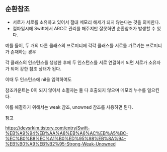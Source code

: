## 순환참조

- 서로가 서로를 소유하고 있어서 절대 메모리 해제가 되지 않는다는 것을 의미한다. 
- 컴파일시에 Swift에서 ARC로 관리를 해주지만 잘못하면 순환참조가 발생할 수 있다. 



예를 들어, 두 개의 다른 클래스의 프로퍼티에 각각 클래스를 서로를 가르키는 프로퍼티가 존재하는 경우

각 클래스의 인스턴스를 생성한 후에 두 인스턴스를 서로 연걸하게 되면 서로가 소유자가 되어 강한 참조 상태가 된다. 

이때 두 인스턴스에 nil을 입력하여도 

참조카운트는 0이 되지 않아서 소멸자는 둘 다 호출되지 않으며 메모리 누수를 일으킨다. 



이를 해결하기 위해서는 weak 참조, unowned 참조를 사용하면 된다. 











참고

https://devsrkim.tistory.com/entry/Swift-%EB%A9%94%EB%AA%A8%EB%A6%AC%EB%A5%BC-%EC%B0%B8%EC%A1%B0%ED%95%98%EB%8A%94-%EB%B0%A9%EB%B2%95-Strong-Weak-Unowned